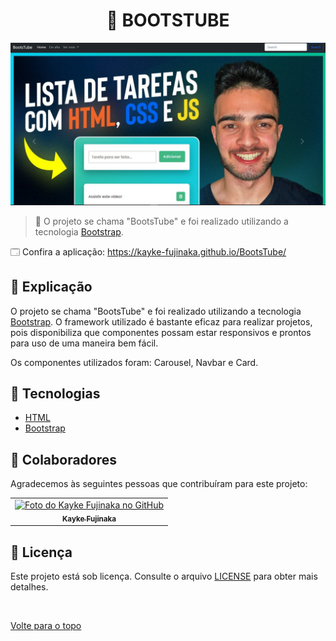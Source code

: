 <h1 align="center">🌂 BOOTSTUBE</h1>

<img src="./assets/img.png" alt="Descrição da imagem">

> 🔎 O projeto se chama "BootsTube" e foi realizado utilizando a tecnologia [Bootstrap](https://getbootstrap.com).

🗔 Confira a aplicação: https://kayke-fujinaka.github.io/BootsTube/ <br>

## :page_facing_up: Explicação

O projeto se chama "BootsTube" e foi realizado utilizando a tecnologia [Bootstrap](https://getbootstrap.com). O framework utilizado é bastante eficaz para realizar projetos, pois disponibiliza que componentes possam estar responsivos e prontos para uso de uma maneira bem fácil.

Os componentes utilizados foram: Carousel, Navbar e Card.

## 🚀 Tecnologias ##

- [HTML](https://developer.mozilla.org/pt-BR/docs/Web/HTML)
- [Bootstrap](https://getbootstrap.com)

## 🤝 Colaboradores

Agradecemos às seguintes pessoas que contribuíram para este projeto:

<table>
  <tr>
    <td align="center">
      <a href="#">
        <img src="https://avatars.githubusercontent.com/u/98772000?s=400&u=80de9af672be7f75cc7a546838552cf63d5b82fe&v=4" width="160px;" alt="Foto do Kayke Fujinaka no GitHub"/><br>
        <sub>
          <b>Kayke Fujinaka</b>
        </sub>
      </a>
    </td>
  </tr>
</table>

## 📝 Licença

Este projeto está sob licença. Consulte o arquivo [LICENSE](LICENSE.md) para obter mais detalhes.

&#xa0;

<a href="#top">Volte para o topo</a>